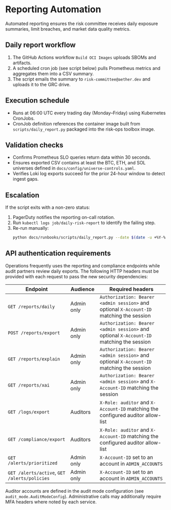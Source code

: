 # Reporting Automation

Automated reporting ensures the risk committee receives daily exposure summaries, limit breaches, and market data quality metrics.

## Daily report workflow
1. The GitHub Actions workflow `Build OCI Images` uploads SBOMs and artifacts.
2. A scheduled cron job (see script below) pulls Prometheus metrics and aggregates them into a CSV summary.
3. The script emails the summary to `risk-committee@aether.dev` and uploads it to the GRC drive.

## Execution schedule
- Runs at 06:00 UTC every trading day (Monday–Friday) using Kubernetes CronJobs.
- CronJob definition references the container image built from `scripts/daily_report.py` packaged into the risk-ops toolbox image.

## Validation checks
- Confirms Prometheus SLO queries return data within 30 seconds.
- Ensures exported CSV contains at least the BTC, ETH, and SOL universes defined in `docs/config/universe-controls.yaml`.
- Verifies Loki log exports succeed for the prior 24-hour window to detect ingest gaps.

## Escalation
If the script exits with a non-zero status:
1. PagerDuty notifies the reporting on-call rotation.
2. Run `kubectl logs job/daily-risk-report` to identify the failing step.
3. Re-run manually:
   ```bash
   python docs/runbooks/scripts/daily_report.py --date $(date -u +%Y-%m-%d)
   ```

## API authentication requirements

Operations frequently uses the reporting and compliance endpoints while audit partners
review daily exports. The following HTTP headers must be provided with each request to
pass the new security dependencies:

| Endpoint | Audience | Required headers |
| --- | --- | --- |
| `GET /reports/daily` | Admin only | `Authorization: Bearer <admin session>` and optional `X-Account-ID` matching the session |
| `POST /reports/export` | Admin only | `Authorization: Bearer <admin session>` and optional `X-Account-ID` matching the session |
| `GET /reports/explain` | Admin only | `Authorization: Bearer <admin session>` and optional `X-Account-ID` matching the session |
| `GET /reports/xai` | Admin only | `Authorization: Bearer <admin session>` and `X-Account-ID` matching the session |
| `GET /logs/export` | Auditors | `X-Role: auditor` and `X-Account-ID` matching the configured auditor allow-list |
| `GET /compliance/export` | Auditors | `X-Role: auditor` and `X-Account-ID` matching the configured auditor allow-list |
| `GET /alerts/prioritized` | Admin only | `X-Account-ID` set to an account in `ADMIN_ACCOUNTS` |
| `GET /alerts/active`, `GET /alerts/policies` | Admin only | `X-Account-ID` set to an account in `ADMIN_ACCOUNTS` |

Auditor accounts are defined in the audit mode configuration (see `audit_mode.AuditModeConfig`).
Administrative calls may additionally require MFA headers where noted by each service.
